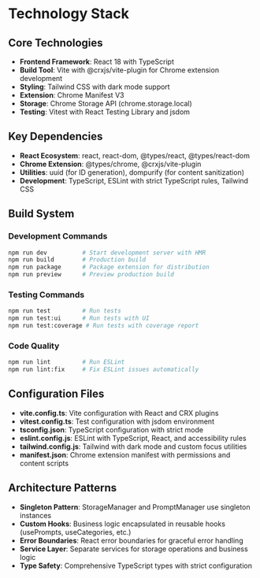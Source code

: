 # Technology Stack

## Core Technologies

- **Frontend Framework**: React 18 with TypeScript
- **Build Tool**: Vite with @crxjs/vite-plugin for Chrome extension development
- **Styling**: Tailwind CSS with dark mode support
- **Extension**: Chrome Manifest V3
- **Storage**: Chrome Storage API (chrome.storage.local)
- **Testing**: Vitest with React Testing Library and jsdom

## Key Dependencies

- **React Ecosystem**: react, react-dom, @types/react, @types/react-dom
- **Chrome Extension**: @types/chrome, @crxjs/vite-plugin
- **Utilities**: uuid (for ID generation), dompurify (for content sanitization)
- **Development**: TypeScript, ESLint with strict TypeScript rules, Tailwind CSS

## Build System

### Development Commands
```bash
npm run dev          # Start development server with HMR
npm run build        # Production build
npm run package      # Package extension for distribution
npm run preview      # Preview production build
```

### Testing Commands
```bash
npm run test         # Run tests
npm run test:ui      # Run tests with UI
npm run test:coverage # Run tests with coverage report
```

### Code Quality
```bash
npm run lint         # Run ESLint
npm run lint:fix     # Fix ESLint issues automatically
```

## Configuration Files

- **vite.config.ts**: Vite configuration with React and CRX plugins
- **vitest.config.ts**: Test configuration with jsdom environment
- **tsconfig.json**: TypeScript configuration with strict mode
- **eslint.config.js**: ESLint with TypeScript, React, and accessibility rules
- **tailwind.config.js**: Tailwind with dark mode and custom focus utilities
- **manifest.json**: Chrome extension manifest with permissions and content scripts

## Architecture Patterns

- **Singleton Pattern**: StorageManager and PromptManager use singleton instances
- **Custom Hooks**: Business logic encapsulated in reusable hooks (usePrompts, useCategories, etc.)
- **Error Boundaries**: React error boundaries for graceful error handling
- **Service Layer**: Separate services for storage operations and business logic
- **Type Safety**: Comprehensive TypeScript types with strict configuration